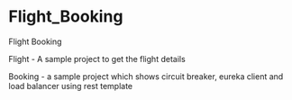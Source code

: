 # Flight_Booking
Flight Booking

Flight - A sample project to get the flight details

Booking - a sample project which shows circuit breaker, eureka client and load balancer using rest template
